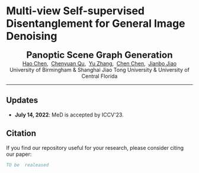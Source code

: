 # Multi-view Self-supervised Disentanglement for General Image Denoising
<!-- <br /> -->
<!-- <p align="center">
  <img src="https://chqwer2.github.io/assets/paper/2023/MeD/MeD.jpg" align="center" width="60%"> -->

  <p align="center">
  <font size=5><strong>Panoptic Scene Graph Generation</strong></font>
    <br>
      <a href="http://chqwer2.github.io/" target='_blank'>Hao Chen</a>,&nbsp;
      <a href="https://chenyuanqu.com/" target='_blank'>Chenyuan Qu</a>,&nbsp;
      <a href="" target='_blank'>Yu Zhang</a>,&nbsp;
      <a href="https://www.crcv.ucf.edu/chenchen/" target='_blank'>Chen Chen</a>,&nbsp;
      <a href="https://jianbojiao.com/" target='_blank'>Jianbo Jiao</a>
    <br>
  University of Birmingham & Shanghai Jiao Tong University & University of Central Florida
  </p>
</p>


---

## Updates
- **July 14, 2022**: MeD is accepted by ICCV'23.
 


[//]: # (## Acknowledgements)



## Citation
If you find our repository useful for your research, please consider citing our paper:
```bibtex
TO be  realeased
```